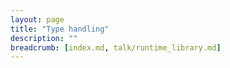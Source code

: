 ```yaml
---
layout: page
title: "Type handling"
description: ""
breadcrumb: [index.md, talk/runtime_library.md]
---
```

